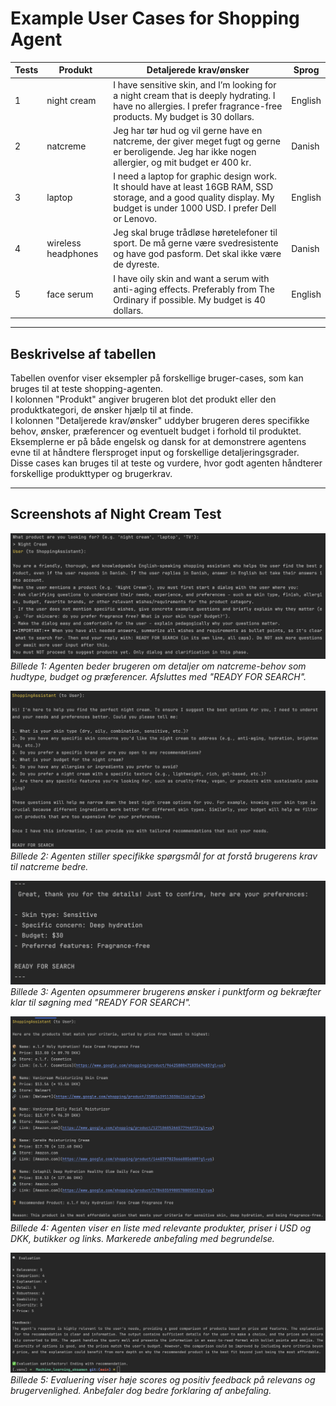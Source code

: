 # Example User Cases for Shopping Agent

| Tests | Produkt             | Detaljerede krav/ønsker                                                                                                                               | Sprog   |
|-------|---------------------|-------------------------------------------------------------------------------------------------------------------------------------------------------|---------|
| 1     | night cream         | I have sensitive skin, and I’m looking for a night cream that is deeply hydrating. I have no allergies. I prefer fragrance-free products. My budget is 30 dollars. | English |
| 2     | natcreme            | Jeg har tør hud og vil gerne have en natcreme, der giver meget fugt og gerne er beroligende. Jeg har ikke nogen allergier, og mit budget er 400 kr.   | Danish  |
| 3     | laptop              | I need a laptop for graphic design work. It should have at least 16GB RAM, SSD storage, and a good quality display. My budget is under 1000 USD. I prefer Dell or Lenovo. | English |
| 4     | wireless headphones | Jeg skal bruge trådløse høretelefoner til sport. De må gerne være svedresistente og have god pasform. Det skal ikke være de dyreste.                  | Danish  |
| 5     | face serum          | I have oily skin and want a serum with anti-aging effects. Preferably from The Ordinary if possible. My budget is 40 dollars.                         | English |

---

## Beskrivelse af tabellen

Tabellen ovenfor viser eksempler på forskellige bruger-cases, som kan bruges til at teste shopping-agenten.  
I kolonnen "Produkt" angiver brugeren blot det produkt eller den produktkategori, de ønsker hjælp til at finde.  
I kolonnen "Detaljerede krav/ønsker" uddyber brugeren deres specifikke behov, ønsker, præferencer og eventuelt budget i forhold til produktet.  
Eksemplerne er på både engelsk og dansk for at demonstrere agentens evne til at håndtere flersproget input og forskellige detaljeringsgrader.  
Disse cases kan bruges til at teste og vurdere, hvor godt agenten håndterer forskellige produkttyper og brugerkrav.

---

## Screenshots af Night Cream Test


![Test 1 - Start på dialog](img/1.jpg)  
*Billede 1: Agenten beder brugeren om detaljer om natcreme-behov som hudtype, budget og præferencer. Afsluttes med "READY FOR SEARCH".*

![Test 2 - Opklarende spørgsmål](img/2.jpg)  
*Billede 2: Agenten stiller specifikke spørgsmål for at forstå brugerens krav til natcreme bedre.*

![Test 2 - Opsummering](img/3.jpg)  
*Billede 3: Agenten opsummerer brugerens ønsker i punktform og bekræfter klar til søgning med "READY FOR SEARCH".*

![Test 2 - Produktforslag og anbefaling](img/4.jpg)  
*Billede 4: Agenten viser en liste med relevante produkter, priser i USD og DKK, butikker og links. Markerede anbefaling med begrundelse.*

![Test 2 - Evaluering](img/5.jpg)  
*Billede 5: Evaluering viser høje scores og positiv feedback på relevans og brugervenlighed. Anbefaler dog bedre forklaring af anbefaling.*




